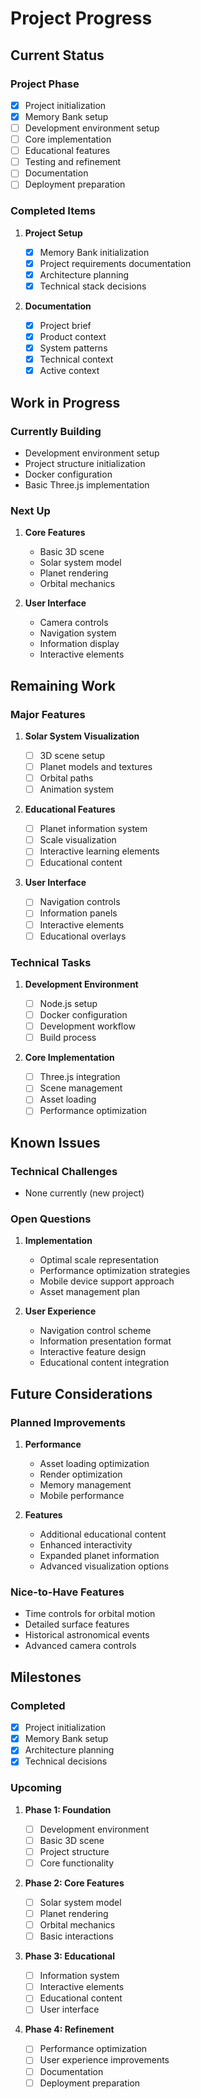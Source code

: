 # Project Progress

## Current Status

### Project Phase

- [x] Project initialization
- [x] Memory Bank setup
- [ ] Development environment setup
- [ ] Core implementation
- [ ] Educational features
- [ ] Testing and refinement
- [ ] Documentation
- [ ] Deployment preparation

### Completed Items

1. **Project Setup**

   - [x] Memory Bank initialization
   - [x] Project requirements documentation
   - [x] Architecture planning
   - [x] Technical stack decisions

2. **Documentation**
   - [x] Project brief
   - [x] Product context
   - [x] System patterns
   - [x] Technical context
   - [x] Active context

## Work in Progress

### Currently Building

- Development environment setup
- Project structure initialization
- Docker configuration
- Basic Three.js implementation

### Next Up

1. **Core Features**

   - Basic 3D scene
   - Solar system model
   - Planet rendering
   - Orbital mechanics

2. **User Interface**
   - Camera controls
   - Navigation system
   - Information display
   - Interactive elements

## Remaining Work

### Major Features

1. **Solar System Visualization**

   - [ ] 3D scene setup
   - [ ] Planet models and textures
   - [ ] Orbital paths
   - [ ] Animation system

2. **Educational Features**

   - [ ] Planet information system
   - [ ] Scale visualization
   - [ ] Interactive learning elements
   - [ ] Educational content

3. **User Interface**
   - [ ] Navigation controls
   - [ ] Information panels
   - [ ] Interactive elements
   - [ ] Educational overlays

### Technical Tasks

1. **Development Environment**

   - [ ] Node.js setup
   - [ ] Docker configuration
   - [ ] Development workflow
   - [ ] Build process

2. **Core Implementation**
   - [ ] Three.js integration
   - [ ] Scene management
   - [ ] Asset loading
   - [ ] Performance optimization

## Known Issues

### Technical Challenges

- None currently (new project)

### Open Questions

1. **Implementation**

   - Optimal scale representation
   - Performance optimization strategies
   - Mobile device support approach
   - Asset management plan

2. **User Experience**
   - Navigation control scheme
   - Information presentation format
   - Interactive feature design
   - Educational content integration

## Future Considerations

### Planned Improvements

1. **Performance**

   - Asset loading optimization
   - Render optimization
   - Memory management
   - Mobile performance

2. **Features**
   - Additional educational content
   - Enhanced interactivity
   - Expanded planet information
   - Advanced visualization options

### Nice-to-Have Features

- Time controls for orbital motion
- Detailed surface features
- Historical astronomical events
- Advanced camera controls

## Milestones

### Completed

- [x] Project initialization
- [x] Memory Bank setup
- [x] Architecture planning
- [x] Technical decisions

### Upcoming

1. **Phase 1: Foundation**

   - [ ] Development environment
   - [ ] Basic 3D scene
   - [ ] Project structure
   - [ ] Core functionality

2. **Phase 2: Core Features**

   - [ ] Solar system model
   - [ ] Planet rendering
   - [ ] Orbital mechanics
   - [ ] Basic interactions

3. **Phase 3: Educational**

   - [ ] Information system
   - [ ] Interactive elements
   - [ ] Educational content
   - [ ] User interface

4. **Phase 4: Refinement**
   - [ ] Performance optimization
   - [ ] User experience improvements
   - [ ] Documentation
   - [ ] Deployment preparation
